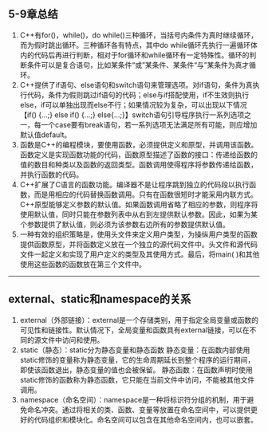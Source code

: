 ## 5-9章总结

1. C++有for()，while()，do while()三种循环，当括号内条件为真时继续循环，而为假时跳出循环。三种循环各有特点，其中do while循环先执行一遍循环体内的代码后再进行判断，相对于for循环和while循环有一定特殊性。循环的判断条件可以是复合语句，比如某条件“或”某条件、某条件“与”某条件为真才循环。
2. C++提供了if语句、else语句和switch语句来管理选项。对if语句，条件为真执行代码，条件为假则跳过if语句的代码；else与if搭配使用，if不生效则执行else，if可以单独出现而else不行；如果情况较为复杂，可以出现以下情况【if() {...;}    else if() {...;}    else{...;}】switch语句引导程序执行一系列选项之一，每一个case要有break语句，若一系列选项无法满足所有可能，则应增加默认值default。
3. 函数是C++的编程模块，要使用函数，必须提供定义和原型，并调用该函数。函数定义是实现函数功能的代码，函数原型描述了函数的接口：传递给函数的值的数目和种类以及函数的返回类型。函数调用使得程序将参数传递给函数，并执行函数的代码。 
4. C++扩展了C语言的函数功能。编译器不是让程序跳到独立的代码段以执行函数，而是用相应的代码替换函数调用。只有在函数很短时才能采用内联方式。C++原型能够定义参数的默认值。如果函数调用省略了相应的参数，则程序将使用默认值，同时只能在参数列表中从右到左提供默认参数。因此，如果为某个参数提供了默认值，则必须为该参数右边所有的参数提供默认值。
5. 一种有效的组织策略是，使用头文件来定义用户类型，为操纵用户类型的函数提供函数原型，并将函数定义放在一个独立的源代码文件中。头文件和源代码文件一起定义和实现了用户定义的类型及其使用方式。最后，将main( )和其他使用这些函数的函数放在第三个文件中。

*****************************************************

## external、static和namespace的关系
1. external（外部链接）：external是一个存储类别，用于指定全局变量或函数的可见性和链接性。默认情况下，全局变量和函数具有external链接，可以在不同的源文件中访问和使用。
2. static（静态）：static分为静态变量和静态函数
    静态变量：在函数内部使用static修饰的变量称为静态变量，它的生命周期延长到整个程序的运行期间，即使该函数退出，静态变量的值也会被保留。
    静态函数：在函数声明时使用static修饰的函数称为静态函数，它只能在当前文件中访问，不能被其他文件调用。
3. namespace（命名空间）：namespace是一种将标识符分组的机制，用于避免命名冲突。通过将相关的类、函数、变量等放置在命名空间中，可以提供更好的代码组织和模块化。命名空间可以包含在其他命名空间内，也可以嵌套。
